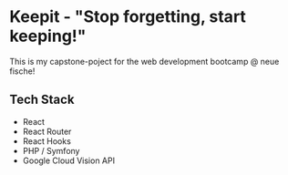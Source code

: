 # Keepit - "Stop forgetting, start keeping!"

This is my capstone-poject for the web development bootcamp @ neue fische!



## Tech Stack
- React
- React Router
- React Hooks
- PHP / Symfony
- Google Cloud Vision API

